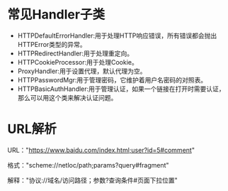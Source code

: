 # 常见Handler子类
* HTTPDefaultErrorHandler:用于处理HTTP响应错误，所有错误都会抛出HTTPError类型的异常。
* HTTPRedirectHandler:用于处理重定向。
* HTTPCookieProcessor:用于处理Cookie。
* ProxyHandler:用于设置代理，默认代理为空。
* HTTPPasswordMgr:用于管理密码，它维护着用户名密码的对照表。
* HTTPBasicAuthHandler:用于管理认证，如果一个链接在打开时需要认证，那么可以用这个类来解决认证问题。

# URL解析
URL："https://www.baidu.com/index.html;user?id=5#comment"

格式："scheme://netloc/path;params?query#fragment"

解释："协议://域名/访问路径；参数?查询条件#页面下拉位置"